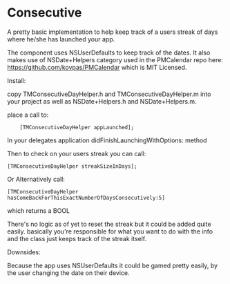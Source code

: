 Consecutive
===========

A pretty basic implementation to help keep track of a users streak of days where he/she has launched your app. 

The component uses NSUserDefaults to keep track of the dates. It also makes use of NSDate+Helpers category used in the PMCalendar repo here: https://github.com/kovpas/PMCalendar which is MIT Licensed.

Install:

copy TMConsecutiveDayHelper.h and TMConsecutiveDayHelper.m into your project as well as NSDate+Helpers.h and NSDate+Helpers.m. 

place a call to:

        [TMConsecutiveDayHelper appLaunched];

In your delegates application didFinishLaunchingWithOptions: method

Then to check on your users streak you can call:

    [TMConsecutiveDayHelper streakSizeInDays];

Or Alternatively call:

    [TMConsecutiveDayHelper hasComeBackForThisExactNumberOfDaysConsecutively:5]

which returns a BOOL

There's no logic as of yet to reset the streak but it could be added quite easily. basically you're responsible for what you want to do with the info and the class just keeps track of the streak itself.

Downsides:

Because the app uses NSUserDefaults it could be gamed pretty easily, by the user changing the date on their device. 
